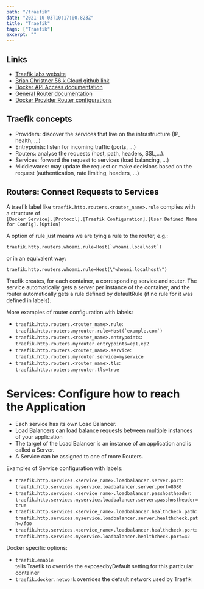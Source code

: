 ```yaml
---
path: "/traefik"
date: "2021-10-03T10:17:00.823Z"
title: "Traefik"
tags: ["Traefik"]
excerpt: ""
---
```


## Links

- [Traefik labs website](https://traefik.io/)
- [Brian Christner 56 k Cloud github link](https://github.com/56kcloud/traefik-training)
- [Docker API Access documentation](https://docs.traefik.io/providers/docker/#docker-api-access)
- [General Router documentation](https://docs.traefik.io/routing/routers/)
- [Docker Provider Router configurations](https://docs.traefik.io/routing/providers/docker/#routers)

## Traefik concepts

- Providers: discover the services that live on the infrastructure (IP, health, ...)
- Entrypoints: listen for incoming traffic (ports, ...)
- Routers: analyse the requests (host, path, headers, SSL,...).
- Services: forward the request to services (load balancing, ...)
- Middlewares: may update the request or make decisions based on the request (authentication, rate limiting, headers, ...)

## Routers: Connect Requests to Services

A traefik label like ```traefik.http.routers.<router_name>.rule```
complies with a structure of  
```[Docker Service].[Protocol].[Traefik Configuration].[User Defined Name for Config].[Option]```  

A option of rule just means we are tying a rule to the router, e.g.:  

```traefik.http.routers.whoami.rule=Host(`whoami.localhost`)```  

or in an equivalent way:  

```traefik.http.routers.whoami.rule=Host(\"whoami.localhost\")```  

Traefik creates, for each container, a corresponding service and router.
The service automatically gets a server per instance of the container, 
and the router automatically gets a rule defined by defaultRule (if 
no rule for it was defined in labels).

More examples of router configuration with labels:
- ```traefik.http.routers.<router_name>.rule```:  
```traefik.http.routers.myrouter.rule=Host(`example.com`)```  
- ```traefik.http.routers.<router_name>.entrypoints```:  
```traefik.http.routers.myrouter.entrypoints=ep1,ep2```  
- ```traefik.http.routers.<router_name>.service```:  
```traefik.http.routers.myrouter.service=myservice```  
- ```traefik.http.routers.<router_name>.tls```:  
```traefik.http.routers.myrouter.tls=true```  

# Services: Configure how to reach the Application

- Each service has its own Load Balancer. 
- Load Balancers can load balance requests between multiple instances of your application
- The target of the Load Balancer is an instance of an application and is called a Server.  
- A Service can be assigned to one of more Routers.

Examples of Service configuration with labels:

- ```traefik.http.services.<service_name>.loadbalancer.server.port```:  
```traefik.http.services.myservice.loadbalancer.server.port=8080```
- ```traefik.http.services.<service_name>.loadbalancer.passhostheader```:  
```traefik.http.services.myservice.loadbalancer.server.passhostheader=true```
- ```traefik.http.services.<service_name>.loadbalancer.healthcheck.path```:  
```traefik.http.services.myservice.loadbalancer.server.healthcheck.path=/foo```
- ```traefik.http.services.<service_name>.loadbalancer.healthcheck.port```:  
```traefik.http.services.myservice.loadbalancer.healthcheck.port=42```

Docker specific options:
- ```traefik.enable```  
tells Traefik to override the exposedbyDefault setting for this particular container
- ```traefik.docker.network``` 
overrides the default network used by Traefik









